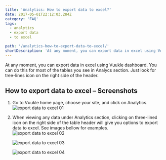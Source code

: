 ```yaml
---
title: 'Analytics: How to export data to excel?'
date: 2017-05-01T22:12:03.284Z
category: 'FAQ'
tags:
  - analytics
  - export data
  - to excel

path: '/analytics-how-to-export-data-to-excel/'
shortDescription: 'At any moment, you can export data in excel using Vuukle dashboard. '
---
```

At any moment, you can export data in excel using Vuukle dashboard. You can do this for most of the tables you see in Analycs section. Just look for tree-lines icon on the right side of the header.

## How to export data to excel – Screenshots

1. Go to Vuukle home page, choose your site, and click on Analytics.
   ![export data to excel 01](/img/analytics-how-to-export-data-to-excel-img-1.png)

2. When viewing any data under Analytics section, clicking on three-lined icon on the right side of the table header will give you options to export data to excel. See images bellow for examples. ![export data to excel 02](/img/analytics-how-to-export-data-to-excel-img-2.png)

   ![export data to excel 03](/img/analytics-how-to-export-data-to-excel-img-3.png)

   ![export data to excel 04](/img/analytics-how-to-export-data-to-excel-img-4.png)

   ​

   ​
